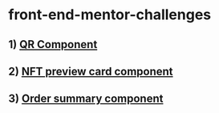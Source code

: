 # front-end-mentor-challenges
## 1) [QR Component](https://kattycreates.github.io/qr-component/)
## 2) [NFT preview card component](https://kattycreates.github.io/nft-preview-card-component/)
## 3) [Order summary component](https://kattycreates.github.io/order-summary-component/)
